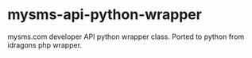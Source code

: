 mysms-api-python-wrapper
========================

mysms.com developer API python wrapper class. Ported to python from idragons php wrapper.
